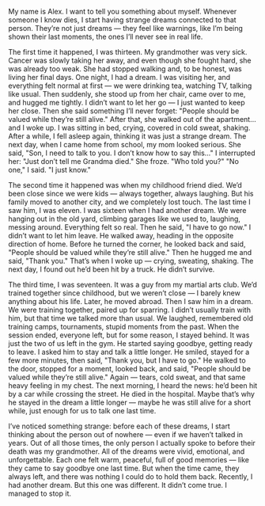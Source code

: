 My name is Alex. I want to tell you something about myself. Whenever someone I know dies, I start having strange dreams connected to that person. They’re not just dreams — they feel like warnings, like I’m being shown their last moments, the ones I’ll never see in real life.

The first time it happened, I was thirteen. My grandmother was very sick. Cancer was slowly taking her away, and even though she fought hard, she was already too weak. She had stopped walking and, to be honest, was living her final days. One night, I had a dream. I was visiting her, and everything felt normal at first — we were drinking tea, watching TV, talking like usual. Then suddenly, she stood up from her chair, came over to me, and hugged me tightly. I didn’t want to let her go — I just wanted to keep her close. Then she said something I’ll never forget: "People should be valued while they’re still alive." After that, she walked out of the apartment… and I woke up. I was sitting in bed, crying, covered in cold sweat, shaking. After a while, I fell asleep again, thinking it was just a strange dream. The next day, when I came home from school, my mom looked serious. She said, "Son, I need to talk to you. I don’t know how to say this..." I interrupted her: "Just don’t tell me Grandma died." She froze. "Who told you?" "No one," I said. "I just know."

The second time it happened was when my childhood friend died. We’d been close since we were kids — always together, always laughing. But his family moved to another city, and we completely lost touch. The last time I saw him, I was eleven. I was sixteen when I had another dream. We were hanging out in the old yard, climbing garages like we used to, laughing, messing around. Everything felt so real. Then he said, "I have to go now." I didn’t want to let him leave. He walked away, heading in the opposite direction of home. Before he turned the corner, he looked back and said, "People should be valued while they’re still alive." Then he hugged me and said, "Thank you." That’s when I woke up — crying, sweating, shaking. The next day, I found out he’d been hit by a truck. He didn’t survive.

The third time, I was seventeen. It was a guy from my martial arts club. We’d trained together since childhood, but we weren’t close — I barely knew anything about his life. Later, he moved abroad. Then I saw him in a dream. We were training together, paired up for sparring. I didn’t usually train with him, but that time we talked more than usual. We laughed, remembered old training camps, tournaments, stupid moments from the past. When the session ended, everyone left, but for some reason, I stayed behind. It was just the two of us left in the gym. He started saying goodbye, getting ready to leave. I asked him to stay and talk a little longer. He smiled, stayed for a few more minutes, then said, "Thank you, but I have to go." He walked to the door, stopped for a moment, looked back, and said, "People should be valued while they’re still alive." Again — tears, cold sweat, and that same heavy feeling in my chest. The next morning, I heard the news: he’d been hit by a car while crossing the street. He died in the hospital. Maybe that’s why he stayed in the dream a little longer — maybe he was still alive for a short while, just enough for us to talk one last time.

I’ve noticed something strange: before each of these dreams, I start thinking about the person out of nowhere — even if we haven’t talked in years. Out of all those times, the only person I actually spoke to before their death was my grandmother. All of the dreams were vivid, emotional, and unforgettable. Each one felt warm, peaceful, full of good memories — like they came to say goodbye one last time. But when the time came, they always left, and there was nothing I could do to hold them back. Recently, I had another dream. But this one was different. It didn’t come true. I managed to stop it. 